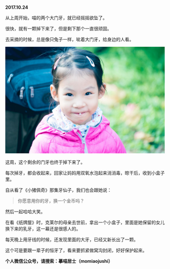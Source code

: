 
          
            
**2017.10.24**

从上周开始，喵的两个大门牙，就已经摇摇欲坠了。

很快，就有一颗掉下来了，但是剩下那个一直很顽固。

去采摘的时候，总是像只兔子一样，呲着大门牙，给身边的人看。




![](img/51001-e074ef75d23aee95.jpg)




这周，这个剩余的门牙也终于掉下来了。

每次掉牙，都会收起来，回家让妈妈用双氧水泡起来消消毒，晾干后，收到小盒子里。

自从看了《小猪佩奇》那集牙仙子，我们也会跟她说：
>你愿意用你的牙，换一个金币吗？



然后一起哈哈大笑。

在看《纸牌屋》时，克莱尔的母亲去世前，拿出一个小盒子，里面是她保留的女儿换下来的乳牙，这一幕还是很感人的。

每天晚上用牙线的时候，还发现里面的大牙，已经又新长出了一颗。

这个可是要跟一辈子的恒牙了，看来要抓紧做窝沟封闭，好好保护起来。


**个人微信公众号，请搜索：摹喵居士（momiaojushi）**

          
        